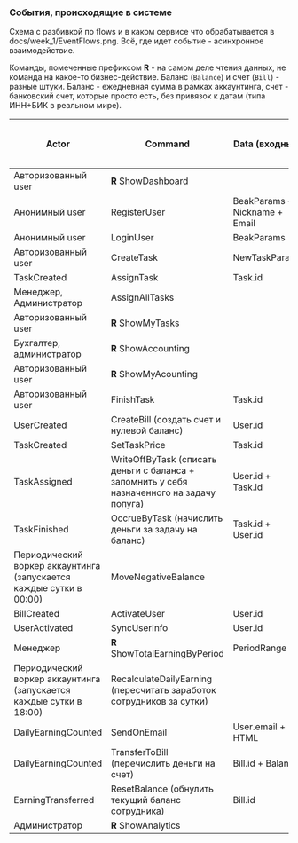### События, происходящие в системе

Схема с разбивкой по flows и в каком сервисе что обрабатывается в docs/week_1/EventFlows.png.
Всё, где идет событие - асинхронное взаимодействие.

Команды, помеченные префиксом **R** - на самом деле чтения данных, не команда на какое-то бизнес-действие.
Баланс (`Balance`) и счет (`Bill`) - разные штуки. Баланс - ежедневная сумма в рамках аккаунтинга, счет - банковский счет, которые просто есть, без привязок к датам (типа ИНН+БИК в реальном мире).

| Actor | Command | Data (входные) | Data (выходные) | Event (которое будет сгенерено после выполнения команды) |
| ------ | ------ | ------ | ------ | ------ |
| Авторизованный user | **R** ShowDashboard |  | Dashboard |  |
| Анонимный user | RegisterUser | BeakParams + Nickname + Email |  | UserCreated |
| Анонимный user | LoginUser | BeakParams |  | LoggedIn |
| Авторизованный user | CreateTask | NewTaskParams |  | TaskCreated |
| TaskCreated | AssignTask | Task.id  |  | TaskAssigned |
| Менеджер, Администратор | AssignAllTasks |  |  | list[TaskAssigned] |
| Авторизованный user | **R** ShowMyTasks |  | MyTasks | - |
| Бухгалтер, администратор | **R** ShowAccounting |  | Accounting |  |
| Авторизованный user | **R** ShowMyAcounting |  | AccountingByUser |  |
| Авторизованный user | FinishTask | Task.id |  | TaskFinished |
| UserCreated | CreateBill (создать счет и нулевой баланс) | User.id |  | BillCreated |
| TaskCreated | SetTaskPrice | Task.id | - | TaskPriced |
| TaskAssigned | WriteOffByTask (списать деньги с баланса + запомнить у себя назначенного на задачу попуга) | User.id + Task.id |  |  |
| TaskFinished | OccrueByTask (начислить деньги за задачу на баланс) | Task.id + User.id |  |  |
| Периодический воркер аккаунтинга (запускается каждые сутки в 00:00) | MoveNegativeBalance |  |  |  |
| BillCreated | ActivateUser | User.id |  | UserActivated |
| UserActivated | SyncUserInfo | User.id |  |  |
| Менеджер | **R** ShowTotalEarningByPeriod | PeriodRange |  |  |
| Периодический воркер аккаунтинга (запускается каждые сутки в 18:00) | RecalculateDailyEarning (пересчитать заработок сотрудников за сутки) |  |  | DailyEarningCounted |
| DailyEarningCounted | SendOnEmail | User.email + HTML |  |  |
| DailyEarningCounted | TransferToBill (перечислить деньги на счет) | Bill.id + Balance |  | EarningTransferred |
| EarningTransferred | ResetBalance (обнулить текущий баланс сотрудника) | Bill.id |  |  |
| Администратор | **R** ShowAnalytics |  | Analytics |  |
